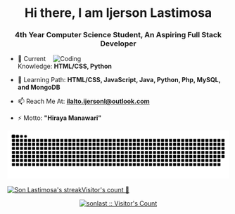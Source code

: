<h1 align="center">Hi there, I am Ijerson Lastimosa</h1>
<h3 align="center">4th Year Computer Science Student, An Aspiring Full Stack Developer</h3>
<img align="right" alt="Coding" width="400" src="https://c.tenor.com/qJ5evVs-_uUAAAAC/coding.gif">

- 🌱 Current Knowledge: **HTML/CSS, Python**

- 💬 Learning Path: **HTML/CSS, JavaScript, Java, Python, Php, MySQL, and MongoDB**

- 📫 Reach Me At: **ilalto.ijersonl@outlook.com**

- ⚡ Motto: **"Hiraya Manawari"**

<div align="center">
  <a href="https://1999azzar.github.io/1999AZZAR/">
  <img  src="https://github.com/1999AZZAR/1999AZZAR/blob/main/resources/img/grid-snake.svg"
       alt="snake" /></a>
</div>

<p>
<a href="#">
<img alt="Son Lastimosa's streak" src="https://streak-stats.demolab.com/?user=sonlast&theme=maroongold&hide_border=true/>
</a>
</p>

<h4 align="center">Visitor's count 👀</h4>
<p align="center"><img src="https://profile-counter.glitch.me/{sonlast}/count.svg" alt="sonlast :: Visitor's Count" /></p>
<br/>
